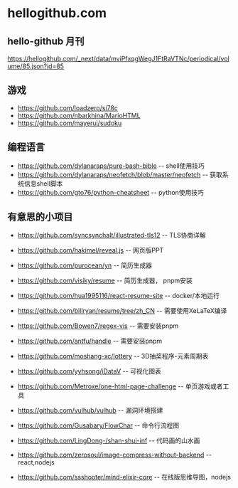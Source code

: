 # hellogithub.com

## hello-github 月刊

https://hellogithub.com/_next/data/mviPfxqgWegJ1FtRaVTNc/periodical/volume/85.json?id=85


## 游戏

* https://github.com/loadzero/si78c
* https://github.com/nbarkhina/MarioHTML
* https://github.com/mayerui/sudoku

## 编程语言

* https://github.com/dylanaraps/pure-bash-bible  -- shell使用技巧
* https://github.com/dylanaraps/neofetch/blob/master/neofetch  -- 获取系统信息shell脚本
* https://github.com/gto76/python-cheatsheet     -- python使用技巧


## 有意思的小项目

* https://github.com/syncsynchalt/illustrated-tls12  -- TLS协商详解
* https://github.com/hakimel/reveal.js   --  网页版PPT

* https://github.com/purocean/yn    -- 简历生成器
* https://github.com/visiky/resume  -- 简历生成器， pnpm安装
* https://github.com/hua1995116/react-resume-site  -- docker/本地运行
* https://github.com/billryan/resume/tree/zh_CN    -- 需要使用XeLaTeX编译

* https://github.com/Bowen7/regex-vis    --  需要安装pnpm
* https://github.com/antfu/handle        --  需要安装pnpm
* https://github.com/moshang-xc/lottery  --  3D抽奖程序-元素周期表
* https://github.com/yyhsong/iDataV      --  可视化图表

* https://github.com/Metroxe/one-html-page-challenge  -- 单页游戏或者工具

* https://github.com/vulhub/vulhub       --  漏洞环境搭建

* https://github.com/Gusabary/FlowChar           --  命令行流程图
* https://github.com/LingDong-/shan-shui-inf     --  代码画的山水画

* https://github.com/zerosoul/image-compress-without-backend  -- react,nodejs
* https://github.com/ssshooter/mind-elixir-core  --  在线版思维导图，nodejs
